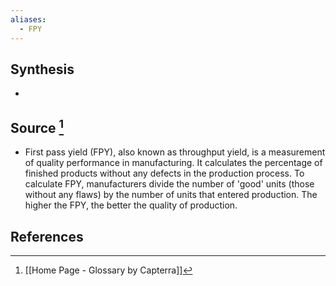 ```yaml
---
aliases:
  - FPY
---
```

## Synthesis
- 
## Source [^1]
- First pass yield (FPY), also known as throughput yield, is a measurement of quality performance in manufacturing. It calculates the percentage of finished products without any defects in the production process. To calculate FPY, manufacturers divide the number of 'good' units (those without any flaws) by the number of units that entered production. The higher the FPY, the better the quality of production.
## References

[^1]: [[Home Page - Glossary by Capterra]]